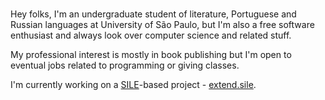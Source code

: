 #

Hey folks, I'm an undergraduate student of literature, Portuguese and Russian languages at University of São Paulo, but I'm also a free software enthusiast and always look over computer science and related stuff.

My professional interest is mostly in book publishing but I'm open to eventual jobs related to programming or giving classes.
<!-- You can read more about in [my blog](jodros.github.io/about). -->

I'm currently working on a [SILE](https://github.com/sile-typesetter/sile)-based project - [extend.sile](https://github.com/jodros/extend.sile).
